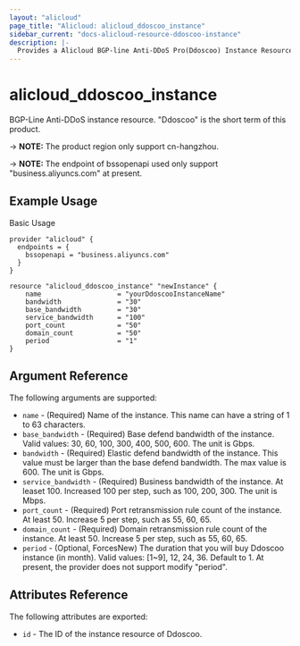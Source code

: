 ```yaml
---
layout: "alicloud"
page_title: "Alicloud: alicloud_ddoscoo_instance"
sidebar_current: "docs-alicloud-resource-ddoscoo-instance"
description: |-
  Provides a Alicloud BGP-line Anti-DDoS Pro(Ddoscoo) Instance Resource.
---
```


# alicloud_ddoscoo_instance

BGP-Line Anti-DDoS instance resource. "Ddoscoo" is the short term of this product.

-> **NOTE:** The product region only support cn-hangzhou.

-> **NOTE:** The endpoint of bssopenapi used only support "business.aliyuncs.com" at present.

## Example Usage

Basic Usage

```
provider "alicloud" {
  endpoints = {
    bssopenapi = "business.aliyuncs.com"
  }
}

resource "alicloud_ddoscoo_instance" "newInstance" {
    name                   = "yourDdoscooInstanceName"
    bandwidth              = "30"
    base_bandwidth         = "30"
    service_bandwidth      = "100"
    port_count             = "50"
    domain_count           = "50"
    period                 = "1"
}
```
## Argument Reference

The following arguments are supported:

* `name` - (Required) Name of the instance. This name can have a string of 1 to 63 characters.
* `base_bandwidth` - (Required) Base defend bandwidth of the instance. Valid values: 30, 60, 100, 300, 400, 500, 600. The unit is Gbps.
* `bandwidth` - (Required) Elastic defend bandwidth of the instance. This value must be larger than the base defend bandwidth. The max value is 600. The unit is Gbps.
* `service_bandwidth` - (Required) Business bandwidth of the instance. At leaset 100. Increased 100 per step, such as 100, 200, 300. The unit is Mbps.
* `port_count` - (Required) Port retransmission rule count of the instance. At least 50. Increase 5 per step, such as 55, 60, 65.
* `domain_count` - (Required) Domain retransmission rule count of the instance. At least 50. Increase 5 per step, such as 55, 60, 65.
* `period` - (Optional, ForcesNew) The duration that you will buy Ddoscoo instance (in month). Valid values: [1~9], 12, 24, 36. Default to 1. At present, the provider does not support modify "period".

## Attributes Reference

The following attributes are exported:

* `id` - The ID of the instance resource of Ddoscoo.
